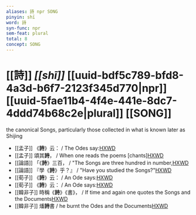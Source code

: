 ```yaml
---
aliases: 詩 npr SONG
pinyin: shī
word: 詩
syn-func: npr
sem-feat: plural
total: 8
concept: SONG 
---
```

# [[詩]] *[[shī]]*  [[uuid-bdf5c789-bfd8-4a3d-b6f7-2123f345d770|npr]] [[uuid-5fae11b4-4f4e-441e-8dc7-4ddd74b68c2e|plural]] [[SONG]]
the canonical Songs, particularly those collected in what is known later as Shijing
 - [[孟子]] 《**詩**》云： / The Odes say:[HXWD](https://hxwd.org/textview.html?location=KR1h0001_tls_002-20a.14)
 - [[孟子]] 頌其**詩**， / When one reads the poems [chants][HXWD](https://hxwd.org/textview.html?location=KR1h0001_tls_010-51a.11)
 - [[論語]] 「《**詩**》三百， / "The Songs are three hundred in number,[HXWD](https://hxwd.org/textview.html?location=KR1h0004_tls_002-2a.3)
 - [[論語]] 『學《**詩**》乎？』 / "Have you studied the Songs?"[HXWD](https://hxwd.org/textview.html?location=KR1h0004_tls_016-19a.7)
 - [[荀子]] 《**詩**》云：
                     / An Ode says:[HXWD](https://hxwd.org/textview.html?location=KR3a0002_tls_006-12a.33)
 - [[荀子]] 《**詩**》云：
                     / An Ode says:[HXWD](https://hxwd.org/textview.html?location=KR3a0002_tls_006-15a.21)
 - [[韓非子]] 時稱《**詩**》《書》， / If time and again one quotes the Songs and the Documents[HXWD](https://hxwd.org/textview.html?location=KR3c0005_tls_003-5a.8)
 - [[韓非子]] 燔**詩**書 / he burnt the Odes and the Documents[HXWD](https://hxwd.org/textview.html?location=KR3c0005_tls_013-11a.6)